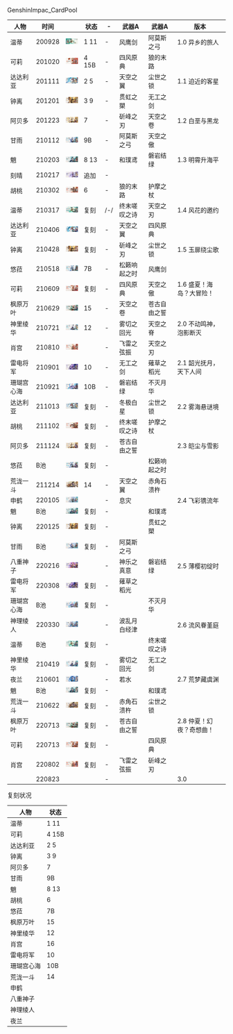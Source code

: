 GenshinImpac_CardPool

|人物|时间||状态|-|武器A|武器A|版本|
|----|----|----|----|----|----|----|----|
|温蒂|200928|<img src="/pool/1.0-1.png" alt="1.0-1" width=50>|1 11|-|风鹰剑|阿莫斯之弓|1.0 异乡的旅人|
|可莉|201020|<img src="/pool/1.0-2.jpeg" alt="1.0-2" width=50>|4 15B|-|四风原典|狼的末路||
|达达利亚|201111|<img src="/pool/1.1-1.jpg" alt="1.1-1" width=50>|2 5|-|天空之翼|尘世之锁|1.1 迫近的客星|
|钟离|201201|<img src="/pool/1.1-2.jpg" alt="1.1-2" width=50>|3 9|-|贯虹之槊|无工之剑||
|阿贝多|201223|<img src="/pool/1.2-1.jpg" alt="1.2-1" width=50>|7|-|斫峰之刃|天空之卷|1.2 白垩与黑龙|
|甘雨|210112|<img src="/pool/1.2-2.jpg" alt="1.2-2" width=50>|9B|-|阿莫斯之弓|天空之傲||
|魈|210203|<img src="/pool/1.3-1.png" alt="1.3-1" width=50>|8 13|-|和璞鸢|磐岩结绿|1.3 明霄升海平|
|刻晴|210217|<img src="/pool/1.3-2.png" alt="1.3-2" width=50>|追加|-||||
|胡桃|210302|<img src="/pool/1.3-3.png" alt="1.3-3" width=50>|6|-|狼的末路|护摩之杖||
|温蒂|210317|<img src="/pool/1.4-1.jpg" alt="1.4-1" width=50>|复刻|/-/|终末嗟叹之诗|天空之刃|1.4 风花的邀约|
|达达利亚|210406|<img src="/pool/1.4-2.jpg" alt="1.4-2" width=50>|复刻|-|天空之翼|四风原典||
|钟离|210428|<img src="/pool/1.5-1.jpg" alt="1.5-1" width=50>|复刻|-|斫峰之刃|尘世之锁|1.5 玉扉绕尘歌|
|悠菈|210518|<img src="/pool/1.5-2.jpg" alt="1.5-2" width=50>|7B|-|松籁响起之时|风鹰剑||
|可莉|210609|<img src="/pool/1.6-1.png" alt="1.6-1" width=50>|复刻|-|四风原典|天空之傲|1.6 盛夏！海岛？大冒险！|
|枫原万叶|210629|<img src="/pool/1.6-2.png" alt="1.6-2" width=50>|15|-|天空之卷|苍古自由之誓||
|神里绫华|210721|<img src="/pool/2.0-1.jpg" alt="2.0-1" width=50>|12|-|雾切之回光|天空之脊|2.0 不动鸣神，泡影断灭|
|肖宫|210810|<img src="/pool/2.0-2.jpg" alt="2.0-2" width=50>||-|飞雷之弦振|天空之刃||
|雷电将军|210901|<img src="/pool/2.1-1.jpg" alt="2.1-1" width=50>|10|-|无工之剑|薙草之稻光|2.1 韶光抚月，天下人间|
|珊瑚宫心海|210921|<img src="/pool/2.1-2.jpg" alt="2.1-2" width=50>|10B|-|磐岩结绿|不灭月华||
|达达利亚|211013|<img src="/pool/2.2-1.jpg" alt="2.2-1" width=50>|复刻|-|冬极白星|尘世之锁|2.2 雾海悬谜境|
|胡桃|211102|<img src="/pool/2.2-2.jpg" alt="2.2-2" width=50>|复刻|-|终末嗟叹之诗|护摩之杖||
|阿贝多|211124|<img src="/pool/2.3-1.jpg" alt="2.3-1" width=50>|复刻|-|苍古自由之誓||2.3 皑尘与雪影|
|悠菈|B池|<img src="/pool/2.3-2.jpg" alt="2.3-2" width=50>|复刻|-||松籁响起之时||
|荒泷一斗|211214|<img src="/pool/2.3-3.jpg" alt="2.3-3" width=50>|14|-|天空之翼|赤角石溃杵||
|申鹤|220105|<img src="/pool/2.4-1.jpg" alt="2.4-1" width=50>||-|息灾||2.4 飞彩镌流年|
|魈|B池|<img src="/pool/2.4-2.jpg" alt="2.4-2" width=50>|复刻|-||和璞鸢||
|钟离|220125|<img src="/pool/2.4-3.jpg" alt="2.4-3" width=50>|复刻|-||贯虹之槊||
|甘雨|B池|<img src="/pool/2.4-4.jpg" alt="2.4-4" width=50>|复刻|-|阿莫斯之弓|||
|八重神子|220216|<img src="/pool/2.5-1.jpg" alt="2.5-1" width=50>||-|神乐之真意|磐岩结绿|2.5 薄樱初绽时|
|雷电将军|220308|<img src="/pool/2.5-2.jpg" alt="2.5-2" width=50>|复刻|-|薙草之稻光|||
|珊瑚宫心海|B池|<img src="/pool/2.5-3.jpg" alt="2.5-3" width=50>|复刻|-||不灭月华||
|神理绫人|220330|<img src="/pool/2.6-1.jpg" alt="2.6-1" width=50>||-|波乱月白经津||2.6 流风眷堇庭|
|温蒂|B池|<img src="/pool/2.6-2.jpg" alt="2.6-2" width=50>|复刻|-||终末嗟叹之诗||
|神里绫华|210419|<img src="/pool/2.6-3.jpg" alt="2.6-3" width=50>|复刻|-|雾切之回光|无工之剑||
|夜兰|210601|<img src="/pool/2.7-1.jpg" alt="2.7-1" width=50>||-|若水||2.7 荒梦藏虞渊|
|魈|B池|<img src="/pool/2.7-2.jpg" alt="2.7-2" width=50>|复刻|-||和璞鸢||
|荒泷一斗|210622|<img src="/pool/2.7-3.jpg" alt="2.7-3" width=50>|复刻|-|赤角石溃杵|尘世之锁||
|枫原万叶|220713|<img src="/pool/2.8-1.jpg" alt="2.8-1" width=50>|复刻|-|苍古自由之誓||2.8 仲夏！幻夜？奇想曲！|
|可莉|220713|<img src="/pool/2.8-2.jpg" alt="2.8-2" width=50>|复刻|-||四风原典||
|肖宫|220802|<img src="/pool/2.8-3.jpg" alt="2.8-3" width=50>|复刻|-|飞雷之弦振|斫峰之刃||
||220823|||-|||3.0 |

复刻状况

|人物|状态|
|----|----|
|温蒂|1 11|
|可莉|4 15B|
|达达利亚|2 5|
|钟离|3 9|
|阿贝多|7|
|甘雨|9B|
|魈|8 13|
|胡桃|6|
|悠菈|7B|
|枫原万叶|15|
|神里绫华|12|
|肖宫|16|
|雷电将军|10|
|珊瑚宫心海|10B|
|荒泷一斗|14|
|申鹤||
|八重神子||
|神理绫人||
|夜兰||